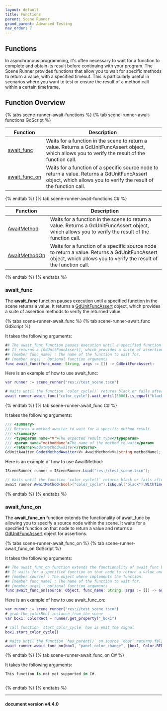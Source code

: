 ```yaml
---
layout: default
title: Functions
parent: Scene Runner
grand_parent: Advanced Testing
nav_order: 7
---
```


## Functions

In asynchronous programming, it's often necessary to wait for a function to complete and obtain its result before continuing with your program. The Scene Runner provides functions that allow you to wait for specific methods to return a value, with a specified timeout. This is particularly useful in scenarios where you want to test or ensure the result of a method call within a certain timeframe.

## Function Overview

{% tabs scene-runner-await-functions %}
{% tab scene-runner-await-functions GdScript %}

|Function|Description|
|---|---|
|[await_func](#await_func) |Waits for a function in the scene to return a value. Returns a GdUnitFuncAssert object, which allows you to verify the result of the function call.|
|[await_func_on](#await_func_on) |Waits for a function of a specific source node to return a value. Returns a GdUnitFuncAssert object, which allows you to verify the result of the function call.|

{% endtab %}
{% tab scene-runner-await-functions C# %}

|Function|Description|
|---|---|
|[AwaitMethod](#await_func) |Waits for a function in the scene to return a value. Returns a GdUnitFuncAssert object, which allows you to verify the result of the function call.|
|[AwaitMethodOn](#await_func_on) |Waits for a function of a specific source node to return a value. Returns a GdUnitFuncAssert object, which allows you to verify the result of the function call.|

{% endtab %}
{% endtabs %}

### await_func

The **await_func** function pauses execution until a specified function in the scene returns a value. It returns a [GdUnitFuncAssert](/gdUnit4/testing/assert-function/#functionmethod-assertions) object, which provides a suite of assertion methods to verify the returned value.

{% tabs scene-runner-await_func %}
{% tab scene-runner-await_func GdScript %}

It takes the following arguments:

```gd
## The await_func function pauses execution until a specified function in the scene returns a value.
## It returns a [GdUnitFuncAssert], which provides a suite of assertion methods to verify the returned value.
## [member func_name] : The name of the function to wait for.
## [member args] : Optional function arguments
func await_func(func_name: String, args := []) -> GdUnitFuncAssert:
```

Here is an example of how to use await_func:

```gd
var runner := scene_runner("res://test_scene.tscn")

# Waits until the function `color_cycle()` returns black or fails after an timeout of 5s
await runner.await_func("color_cycle").wait_until(5000).is_equal("black")
```

{% endtab %}
{% tab scene-runner-await_func C# %}

It takes the following arguments:

```cs
/// <summary>
/// Returns a method awaiter to wait for a specific method result.
/// </summary>
/// <typeparam name="V">The expected result type</typeparam>
/// <param name="methodName">The name of the method to wait</param>
/// <returns>GodotMethodAwaiter</returns>
GdUnitAwaiter.GodotMethodAwaiter<V> AwaitMethod<V>(string methodName);
```

Here is an example of how to use AwaitMethod:

```cs
ISceneRunner runner = ISceneRunner.Load("res://test_scene.tscn");

// Waits until the function `color_cycle()` returns black or fails after an timeout of 5s
await runner.AwaitMethod<bool>("color_cycle").IsEqual("black").WithTimeout(5000);
```

{% endtab %}
{% endtabs %}

### await_func_on

The **await_func_on** function extends the functionality of await_func by allowing you to specify a source node within the scene. It waits for a specified function on that node to return a value and returns a [GdUnitFuncAssert](/gdUnit4/testing/assert-function/#functionmethod-assertions) object for assertions.

{% tabs scene-runner-await_func_on %}
{% tab scene-runner-await_func_on GdScript %}

It takes the following arguments:

```gd
## The await_func_on function extends the functionality of await_func by allowing you to specify a source node within the scene.
## It waits for a specified function on that node to return a value and returns a [GdUnitFuncAssert] object for assertions.
## [member source] : The object where implements the function.
## [member func_name] : The name of the function to wait for.
## [member args] : optional function arguments
func await_func_on(source: Object, func_name: String, args := []) -> GdUnitFuncAssert:
```

Here is an example of how to use await_func_on:

```gd
var runner := scene_runner("res://test_scene.tscn")
# grab the colorRect instance from the scene
var box1: ColorRect = runner.get_property("_box1")

# call function `start_color_cycle` how is emit the signal 
box1.start_color_cycle()

# Waits until the function `has_parent()` on source `door` returns false or fails after an timeout of 100ms
await runner.await_func_on(box1, "panel_color_change", [box1, Color.RED]).wait_until(100).is_false()
```

{% endtab %}
{% tab scene-runner-await_func_on C# %}

It takes the following arguments:

```cs
This function is not yet supported in C#.
```

```cs
```

{% endtab %}
{% endtabs %}

---
<h4> document version v4.4.0 </h4>
